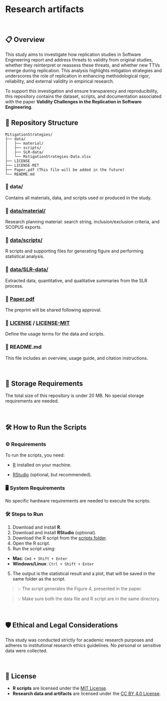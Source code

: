 
# Research artifacts

<!--[![DOI](AKIIIII)](AKIIIII)-->

<br>

## 📋 Overview


This study aims to investigate how replication studies in Software Engineering report and address threats to validity from original studies, whether they reinterpret or reassess these threats, and whether new TTVs emerge during replication. This analysis highlights mitigation strategies and underscores the role of replication in enhancing methodological rigor, reliability, and external validity in empirical research.

To support this investigation and ensure transparency and reproducibility, this repository contains the dataset, scripts, and documentation associated with the paper **Validity Challenges in the Replication in Software Engineering**.
<br>

## 📂 Repository Structure

```
MitigationStrategies/
├── data/
│   ├── material/
│   ├── scripts/
│   ├── SLR-data/
│   └── MitigationStrategies-Data.xlsx
├── LICENSE
├── LICENSE-MIT
├── Paper.pdf (This file will be added in the future)
└── README.md
```

### 📂 data/
Contains all materials, data, and scripts used or produced in the study.

### 📂 [data/material/](data/material/materials.md)
Research planning material: search string, inclusion/exclusion criteria, and SCOPUS exports.

### 📂 [data/scripts/](data/scripts/scripts.md)
R scripts and supporting files for generating figure and performing statistical analysis.

### 📂 [data/SLR-data/](data/SLR-data/data-details.md)
Extracted data, quantitative, and qualitative summaries from the SLR process.

### 📄 [Paper.pdf](Paper.pdf)
The preprint will be shared following approval. <!--The full paper, related to this artifact, describing the study's goals, methodology, analysis, and findings.-->

### 📄 [LICENSE](LICENSE) / [LICENSE-MIT](LICENSE-MIT)
Define the usage terms for the data and scripts.

### 📄 README.md
This file includes an overview, usage guide, and citation instructions.

<br>

## 💾 Storage Requirements
The total size of this repository is under 20 MB. No special storage requirements are needed.

<br>

## 🛠 How to Run the Scripts

### ⚙️ Requirements

To run the scripts, you need:

- [R](https://cran.r-project.org/) installed on your machine.

- [RStudio](https://www.rstudio.com/products/rstudio/download/) (optional, but recommended).


### 🖥️ System Requirements

No specific hardware requirements are needed to execute the scripts.


### 🛠 Steps to Run

1. Download and install **R**.
2. Download and install **RStudio** (optional).
3. Download the R script from the [scripts folder](data/scripts/scripts.md).
4. Open the R script.
6. Run the script using:
  - **Mac**: `Cmd + Shift + Enter`
  - **Windows/Linux**: `Ctrl + Shift + Enter`
5. The output is the statistical result and a plot, that will be saved in the same folder as the script.

> 💡 The script generates the Figure 4, presented in the paper. <!-- [paper](Paper.pdf).-->

> 💡 Make sure both the data file and R script are in the same directory.

<br>

<!--## 📄 Citation

### 📝 Citing the Paper

If you use the data or findings from this repository, please cite the paper:

```bibtex
@inproceedings{AzevedoEtAl2025,
    author = {Ivanildo Azevedo and 
            Ana Paula Vasconcelos and 
            Eudis Teixeira and 
            Sergio Soares},
    title = {Reimagining Studies’ Replication: A Validity-Driven Analysis of Threats in Empirical Software Engineering},
    booktitle = {Proceedings of the 39th Brazilian Symposium on Software Engineering - Insightful Ideas and Emerging Results (IIER '25)},
    location = {Recife/PE},
    year = {2025},
    issn = {},
    pages = {},
    publisher = {SBC},
    address = {Porto Alegre, RS, Brasil},
    doi = {},
    url = {}
}
```

### 📦 Citing the Artifact

If you prefer to cite only the archived artifact at Zenodo:

```bibtex
@misc{AzevedoEtAl2025,
  author       = {Ivanildo Azevedo and
                  Ana Paula Vasconcelos and
                  Eudis Teixeira and
                  Sergio Soares},
  title        = {Research Artifacts of Reimagining Studies’ Replication: 
                A Validity-Driven Analysis of Threats in Empirical Software Engineering},
  year         = {2025},
  publisher    = {Zenodo},
  doi          = {10.5281/zenodo.15511661},
  url          = {https://doi.org/10.5281/zenodo.15511661}
}
```

<br>-->

## 🛡️ Ethical and Legal Considerations

This study was conducted strictly for academic research purposes and adheres to institutional research ethics guidelines. No personal or sensitive data were collected.

<br>

## 📜 License

- **R scripts** are licensed under the [MIT License](LICENSE-MIT).
- **Research data and artifacts** are licensed under the [CC BY 4.0 License](LICENSE).